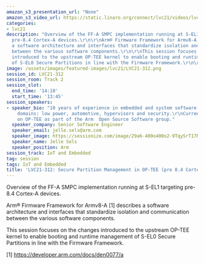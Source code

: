 ```yaml
---
amazon_s3_presentation_url: "None"
amazon_s3_video_url: https://static.linaro.org/connect/lvc21/videos/lvc21-312.mp4
categories:
- lvc21
description: "Overview of the FF-A SMPC implementation running at S-EL1 targeting
  pre-8.4 Cortex-A devices.\r\n\r\nArm® Firmware Framework for Armv8-A [1] describes
  a software architecture and interfaces that standardize isolation and communication
  between the various software components.\r\n\r\nThis session focuses on the changes
  introduced to the upstream OP-TEE kernel to enable booting and runtime management
  of S-EL0 Secure Partitions in line with the Firmware Framework.\r\n\r\n[1] https://developer.arm.com/docs/den0077/a"
image: /assets/images/featured-images/lvc21/LVC21-312.png
session_id: LVC21-312
session_room: Track 2
session_slot:
  end_time: '14:10'
  start_time: '13:45'
session_speakers:
- speaker_bio: "10 years of experience in embedded and system software in different
    domains: low power, automotive, hypervisors and security.\r\nCurrently working
    on OP-TEE as part of the Arm  Open Source Software group."
  speaker_company: Senior Software Engineer
  speaker_email: jelle.sels@arm.com
  speaker_image: https://sessionize.com/image/29a6-400o400o2-9TqySrT17NTD9VACyGGELY.png
  speaker_name: Jelle Sels
  speaker_position: Arm
session_track: IoT and Embedded
tag: session
tags: IoT and Embedded
title: 'LVC21-312: Secure Partition Management in OP-TEE (pre 8.4 Cortex-A devices)'
---
```


Overview of the FF-A SMPC implementation running at S-EL1 targeting pre-8.4 Cortex-A devices.

Arm® Firmware Framework for Armv8-A [1] describes a software architecture and interfaces that standardize isolation and communication between the various software components.

This session focuses on the changes introduced to the upstream OP-TEE kernel to enable booting and runtime management of S-EL0 Secure Partitions in line with the Firmware Framework.

[1] https://developer.arm.com/docs/den0077/a